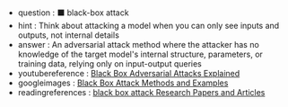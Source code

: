 - question : ⬛ black-box attack
- hint : Think about attacking a model when you can only see inputs and outputs, not internal details
- answer : An adversarial attack method where the attacker has no knowledge of the target model's internal structure, parameters, or training data, relying only on input-output queries
- youtubereference : <a href="https://www.youtube.com/watch?v=G5azQ6LGlRU" target="_blank">Black Box Adversarial Attacks Explained</a>
- googleimages : <a href="https://www.google.com/search?q=black+box+attack+machine+learning+adversarial&tbm=isch" target="_blank">Black Box Attack Methods and Examples</a>
- readingreferences : <a href="https://www.google.com/search?q=black box attack+AI+security+research+papers" target="_blank">black box attack Research Papers and Articles</a>
